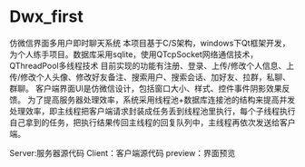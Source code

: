 # Dwx_first
仿微信界面多用户即时聊天系统
本项目基于C/S架构，windows下Qt框架开发，为个人练手项目。数据库采用sqlite，使用QTcpSocket网络通信技术，QThreadPool多线程技术
目前实现的功能有注册、登录、上传/修改个人信息、上传/修改个人头像、修改好友备注、搜索用户、搜索会话、加好友、拉群，私聊、群聊。
客户端界面UI是仿微信设计，包括窗口大小、样式、控件事件阴影效果反馈。
为了提高服务器处理效率，系统采用线程池+数据库连接池的结构来提高并发处理效率，即主线程把客户端请求封装成任务丢到线程池里执行，每个子线程执行自己拿到的任务，把执行结果传回主线程的回复队列中，主线程再依次发送给客户端。

Server:服务器源代码
Client：客户端源代码
preview：界面预览
